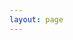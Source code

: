 ```yaml
---
layout: page
---
```


<script setup>
import {
  VPTeamPage,
  VPTeamPageTitle,
  VPTeamMembers
} from 'vitepress/theme'

// 自定义的 SVG 图标路径
const phoneIcon = 'https://raw.githubusercontent.com/guhaochong/Cloudflare-JinShan-RelayProtection/main/docs/Images/phoneIcon.svg';
const wechatIcon = 'https://raw.githubusercontent.com/guhaochong/Cloudflare-JinShan-RelayProtection/main/docs/Images/wechatIcon.svg';

const members = [
  {
    avatar: 'https://raw.githubusercontent.com/guhaochong/Cloudflare-JinShan-RelayProtection/main/docs/Images/guhaochong.svg',
    name: 'Gu Haochong',
    title: 'Creator',
    links: [
      { icon: phoneIcon, link: 'tel:18918632300' },
      { icon: wechatIcon, link: 'https://#' }
    ]
  },
  // 可以继续添加更多成员
]
</script>

<VPTeamPage>
  <VPTeamPageTitle>
    <template #title>
      Jinshan R.P TeamPage
    </template>
    <template #lead>
      WELCOME
    </template>
  </VPTeamPageTitle>
  <VPTeamMembers :members="members" />
</VPTeamPage>
